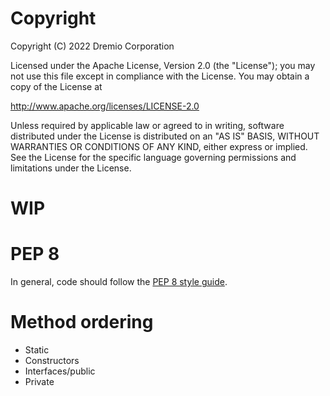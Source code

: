 # Copyright
Copyright (C) 2022 Dremio Corporation

Licensed under the Apache License, Version 2.0 (the "License");
you may not use this file except in compliance with the License.
You may obtain a copy of the License at

http://www.apache.org/licenses/LICENSE-2.0

Unless required by applicable law or agreed to in writing, software
distributed under the License is distributed on an "AS IS" BASIS,
WITHOUT WARRANTIES OR CONDITIONS OF ANY KIND, either express or implied.
See the License for the specific language governing permissions and
limitations under the License.

# WIP

# PEP 8
In general, code should follow the [PEP 8 style guide](https://peps.python.org/pep-0008/).

# Method ordering
* Static
* Constructors
* Interfaces/public
* Private